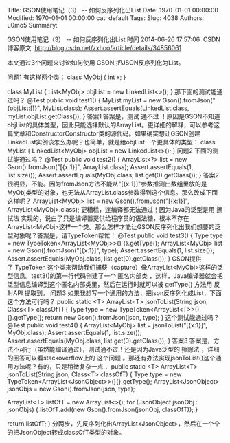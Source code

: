 Title: GSON使用笔记（3） -- 如何反序列化出List
Date: 1970-01-01 00:00:00
Modified: 1970-01-01 00:00:00
cat: default
Tags: 
Slug: 4038
Authors: u0mo5 
Summary: 

GSON使用笔记（3） -- 如何反序列化出List
时间 2014-06-26 17:57:06  CSDN博客原文  http://blog.csdn.net/zxhoo/article/details/34856061



本文通过3个问题来讨论如何使用 GSON 把JSON反序列化为List。

问题1
有这样两个类：
class MyObj {
    int x;
}

class MyList {
    List&lt;MyObj&gt; objList = new LinkedList&lt;&gt;();
}
那下面的测试能通过吗？
@Test
    public void test1() {
        MyList myList = new Gson().fromJson("{objList:[]}", MyList.class);
        Assert.assertEquals(LinkedList.class, myList.objList.getClass());
    }
答案1
答案是，测试 通不过 ！原因是GSON不知道objList的具体类型，因此只能选择默认的ArrayList。更详细的解释，可以参考这篇文章和ConstructorConstructor类的源代码。如果确实想让GSON创建LinkedList实例该怎么办呢？也简单，就是给objList一个更具体的类型：
class MyList {
    LinkedList&lt;MyObj&gt; objList = new LinkedList&lt;&gt;();
}
问题2
下面的测试能通过吗？
@Test
    public void test2() {
        ArrayList&lt;?&gt; list = new Gson().fromJson("[{x:1}]", ArrayList.class);
        Assert.assertEquals(1, list.size());
        Assert.assertEquals(MyObj.class, list.get(0).getClass());
    }
答案2
很明显，不能。因为fromJson方法不能从"[{x:1}]"参数推测出数组里放的是MyObj类型的对象，也无法从ArrayList.class参数得到这个信息。那么改成下面这样呢？
ArrayList&lt;MyObj&gt; list = new Gson().fromJson("[{x:1}]", ArrayList&lt;MyObj&gt;.class);
更糟糕，连编译都无法通过！因为Java的泛型是用 擦拭法
实现的，说白了只是编译器提供给程序员的语法糖，根本不存在ArrayList&lt;MyObj&gt;这样一个类。那么怎样才能让GSON反序列化出我们想要的泛型对象呢？答案是，请TypeToken帮忙：
@Test
  public void test3() {
    Type type = new TypeToken&lt;ArrayList&lt;MyObj&gt;&gt;() {}.getType();
    ArrayList&lt;MyObj&gt; list = new Gson().fromJson("[{x:1}]", type);
    Assert.assertEquals(1, list.size());
    Assert.assertEquals(MyObj.class, list.get(0).getClass());
  }
GSON提供了 TypeToken 这个类来帮助我们捕获（capture）像ArrayList&lt;MyObj&gt;这样的泛型信息。test3()的第一行代码创建了一个 匿名内部类 ，这样，Java编译器就会把泛型信息编译到这个匿名内部类里，然后在运行时就可以被 getType() 方法用 反射API 提取到。
问题3
如果我想写一个通用的方法，把json反序列化成List，下面这个方法可行吗？
public static &lt;T&gt; ArrayList&lt;T&gt; jsonToList(String json, Class&lt;T&gt; classOfT) {
        Type type = new TypeToken&lt;ArrayList&lt;T&gt;&gt;() {}.getType();
        return new Gson().fromJson(json, type);
    }
这个测试能通过吗？
@Test
    public void test4() {
        ArrayList&lt;MyObj&gt; list = jsonToList("[{x:1}]", MyObj.class);
        Assert.assertEquals(1, list.size());
        Assert.assertEquals(MyObj.class, list.get(0).getClass());
    }
答案3
答案是，方法不可行（虽然能编译通过），测试通不过！还是因为Java泛型的 擦除法 ，详细的回答可以看stackoverflow上的 这个问题 。那还有办法实现jsonToList()这个通用方法呢？有的，只是稍微复杂一点：
public static &lt;T&gt; ArrayList&lt;T&gt; jsonToList(String json, Class&lt;T&gt; classOfT) {
  Type type = new TypeToken&lt;ArrayList&lt;JsonObject&gt;&gt;(){}.getType();
  ArrayList&lt;JsonObject&gt; jsonObjs = new Gson().fromJson(json, type);
  
  ArrayList&lt;T&gt; listOfT = new ArrayList&lt;&gt;();
  for (JsonObject jsonObj : jsonObjs) {
      listOfT.add(new Gson().fromJson(jsonObj, classOfT));
  }
  
  return listOfT;
    }
分两步，先反序列化出ArrayList&lt;JsonObject&gt;，然后在一个个的把JsonObject转成classOfT类型的对象。


